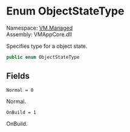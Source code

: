 # Enum ObjectStateType

Namespace: [VM.Managed](VM.Managed.md)  
Assembly: VMAppCore.dll  

Specifies type for a object state.

```csharp
public enum ObjectStateType
```

## Fields

`Normal = 0` 

Normal.



`OnBuild = 1` 

OnBuild.




